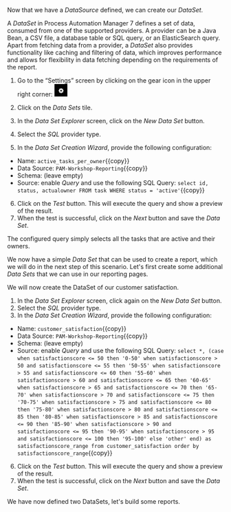 Now that we have a *DataSource* defined, we can create our *DataSet*.

A *DataSet* in Process Automation Manager 7 defines a set of data, consumed from one of the supported providers. A provider can be a Java Bean, a CSV file, a database table or SQL query, or an ElasticSearch query. Apart from fetching data from a provider, a *DataSet* also provides functionality like caching and filtering of data, which improves performance and allows for flexibility in data fetching depending on the requirements of the report.

1. Go to the “Settings” screen by clicking on the gear icon in the upper right corner: <img src="../../assets/middleware/rhpam-7-workshop/gear-icon.png" width="30" />

2. Click on the *Data Sets* tile.
3. In the *Data Set Explorer* screen, click on the *New Data Set* button.
4. Select the *SQL* provider type.
5. In the *Data Set Creation Wizard*, provide the following configuration:
  * Name: `active_tasks_per_owner`{{copy}}
  * Data Source: `PAM-Workshop-Reporting`{{copy}}
  * Schema: (leave empty)
  * Source: enable *Query* and use the following SQL Query:
    `select id, status, actualowner FROM task WHERE status = 'active'`{{copy}}
6. Click on the *Test* button. This will execute the query and show a preview of the result.
7. When the test is successful, click on the *Next* button and save the *Data Set*.

The configured query simply selects all the tasks that are active and their owners.

We now have a simple *Data Set* that can be used to create a report, which we will do in the next step of this scenario. Let's first create some additional *Data Sets* that we can use in our reporting pages.

We will now create the DataSet of our customer satisfaction.

1. In the *Data Set Explorer* screen, click again on the *New Data Set* button.
2. Select the *SQL* provider type.
3. In the *Data Set Creation Wizard*, provide the following configuration:
  * Name: `customer_satisfaction`{{copy}}
  * Data Source: `PAM-Workshop-Reporting`{{copy}}
  * Schema: (leave empty)
  * Source: enable *Query* and use the following SQL Query:
    `select *, (case when satisfactionscore <= 50 then '0-50'
		when satisfactionscore > 50 and satisfactionscore <= 55 then '50-55'
		when satisfactionscore > 55 and satisfactionscore <= 60 then '55-60'
		when satisfactionscore > 60 and satisfactionscore <= 65 then '60-65'
                when satisfactionscore > 65 and satisfactionscore <= 70 then '65-70'
                when satisfactionscore > 70 and satisfactionscore <= 75 then '70-75'
                when satisfactionscore > 75 and satisfactionscore <= 80 then '75-80'
                when satisfactionscore > 80 and satisfactionscore <= 85 then '80-85'
                when satisfactionscore > 85 and satisfactionscore <= 90 then '85-90'
                when satisfactionscore > 90 and satisfactionscore <= 95 then '90-95'
                when satisfactionscore > 95 and satisfactionscore <= 100 then '95-100'
                else 'other'
              end) as satisfactionscore_range
from customer_satisfaction
order by satisfactionscore_range`{{copy}}
6. Click on the *Test* button. This will execute the query and show a preview of the result.
7. When the test is successful, click on the *Next* button and save the *Data Set*.

We have now defined two DataSets, let's build some reports.
